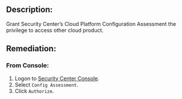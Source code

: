 ## Description:

Grant Security Center’s Cloud Platform Configuration Assessment the privilege to access other cloud product.

## Remediation:

### From Console:

1. Logon to [Security Center Console](https://yundun.console.aliyun.com/).
2. Select `Config Assessment`.
3. Click `Authorize`.